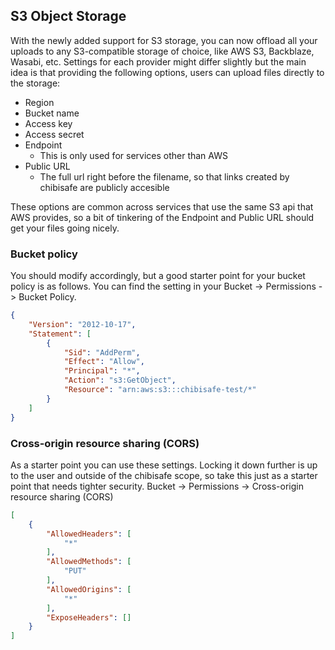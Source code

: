 ## S3 Object Storage

With the newly added support for S3 storage, you can now offload all your uploads to any S3-compatible storage of choice, like AWS S3, Backblaze, Wasabi, etc.
Settings for each provider might differ slightly but the main idea is that providing the following options, users can upload files directly to the storage:
- Region
- Bucket name
- Access key
- Access secret
- Endpoint
	- This is only used for services other than AWS
- Public URL
	- The full url right before the filename, so that links created by chibisafe are publicly accesible

These options are common across services that use the same S3 api that AWS provides, so a bit of tinkering of the Endpoint and Public URL should get your files going nicely.

### Bucket policy
You should modify accordingly, but a good starter point for your bucket policy is as follows. You can find the setting in your Bucket -> Permissions -> Bucket Policy.
```json
{
    "Version": "2012-10-17",
    "Statement": [
        {
            "Sid": "AddPerm",
            "Effect": "Allow",
            "Principal": "*",
            "Action": "s3:GetObject",
            "Resource": "arn:aws:s3:::chibisafe-test/*"
        }
    ]
}
```

### Cross-origin resource sharing (CORS)
As a starter point you can use these settings. Locking it down further is up to the user and outside of the chibisafe scope, so take this just as a starter point that needs tighter security. Bucket -> Permissions -> Cross-origin resource sharing (CORS)

```json
[
    {
        "AllowedHeaders": [
            "*"
        ],
        "AllowedMethods": [
            "PUT"
        ],
        "AllowedOrigins": [
            "*"
        ],
        "ExposeHeaders": []
    }
]
```

